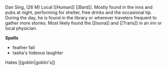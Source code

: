 Dan Sing, (26 M) Local [[Human]] [[Bard]]. Mostly found in the inns and pubs at night, performing for shelter, free drinks and the occasional tip. During the day, he is found in the library or wherever travelers frequent to gather more stories. Most likely found the [[Isona]] and [[Traris]] in an inn or local physician.

**Spells**

- feather fall
- tasha's hideous laughter

Hates [[goblin|goblin's]]
